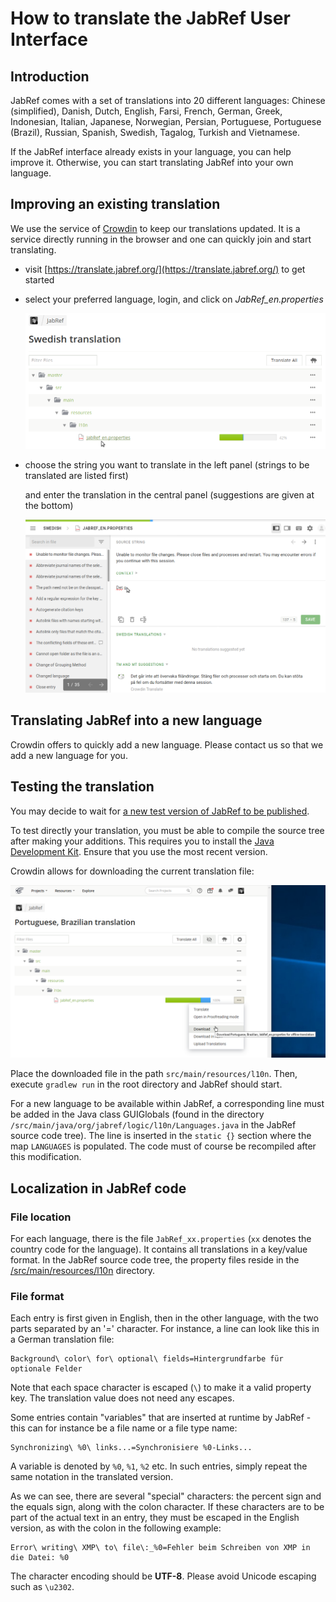 # How to translate the JabRef User Interface

## Introduction

JabRef comes with a set of translations into 20 different languages: Chinese \(simplified\), Danish, Dutch, English, Farsi, French, German, Greek, Indonesian, Italian, Japanese, Norwegian, Persian, Portuguese, Portuguese \(Brazil\), Russian, Spanish, Swedish, Tagalog, Turkish and Vietnamese.

If the JabRef interface already exists in your language, you can help improve it. Otherwise, you can start translating JabRef into your own language.

## Improving an existing translation

We use the service of [Crowdin](https://translate.jabref.org/) to keep our translations updated. It is a service directly running in the browser and one can quickly join and start translating.

* visit [https://translate.jabref.org/](https://translate.jabref.org/) to get started
* select your preferred language, login, and click on _JabRef\_en.properties_

  ![Screenshot of Crowdin select file page](../.gitbook/assets/crowdin-select-file%20%281%29%20%282%29%20%282%29%20%282%29.png)

* choose the string you want to translate in the left panel \(strings to be translated are listed first\)

  and enter the translation in the central panel \(suggestions are given at the bottom\)

  ![Screenshot of Crowdin translation page](../.gitbook/assets/crowdin-translate%20%281%29%20%281%29.png)

## Translating JabRef into a new language

Crowdin offers to quickly add a new language. Please contact us so that we add a new language for you.

## Testing the translation

You may decide to wait for [a new test version of JabRef to be published](https://builds.jabref.org/main/).

To test directly your translation, you must be able to compile the source tree after making your additions. This requires you to install the [Java Development Kit](http://www.oracle.com/technetwork/java/javase/downloads/index.html). Ensure that you use the most recent version.

Crowdin allows for downloading the current translation file:

![Screenshot of Crowdin download dialog](../.gitbook/assets/crowdin-download-translation%20%281%29%20%283%29%20%283%29%20%283%29%20%282%29.png)

Place the downloaded file in the path `src/main/resources/l10n`. Then, execute `gradlew run` in the root directory and JabRef should start.

For a new language to be available within JabRef, a corresponding line must be added in the Java class GUIGlobals \(found in the directory `/src/main/java/org/jabref/logic/l10n/Languages.java` in the JabRef source code tree\). The line is inserted in the `static {}` section where the map `LANGUAGES` is populated. The code must of course be recompiled after this modification.

## Localization in JabRef code

### File location

For each language, there is the file `JabRef_xx.properties` \(`xx` denotes the country code for the language\). It contains all translations in a key/value format. In the JabRef source code tree, the property files reside in the [/src/main/resources/l10n](https://github.com/JabRef/jabref/blob/main/src/main/resources/l10n/) directory.

### File format

Each entry is first given in English, then in the other language, with the two parts separated by an '=' character. For instance, a line can look like this in a German translation file:

```text
Background\ color\ for\ optional\ fields=Hintergrundfarbe für optionale Felder
```

Note that each space character is escaped \(`\`\) to make it a valid property key. The translation value does not need any escapes.

Some entries contain "variables" that are inserted at runtime by JabRef - this can for instance be a file name or a file type name:

```text
Synchronizing\ %0\ links...=Synchronisiere %0-Links...
```

A variable is denoted by `%0`, `%1`, `%2` etc. In such entries, simply repeat the same notation in the translated version.

As we can see, there are several "special" characters: the percent sign and the equals sign, along with the colon character. If these characters are to be part of the actual text in an entry, they must be escaped in the English version, as with the colon in the following example:

```text
Error\ writing\ XMP\ to\ file\:_%0=Fehler beim Schreiben von XMP in die Datei: %0
```

The character encoding should be **UTF-8**. Please avoid Unicode escaping such as `\u2302`.

